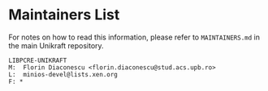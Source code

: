 Maintainers List
================

For notes on how to read this information, please refer to `MAINTAINERS.md` in
the main Unikraft repository.

	LIBPCRE-UNIKRAFT
	M:	Florin Diaconescu <florin.diaconescu@stud.acs.upb.ro>
	L:	minios-devel@lists.xen.org
	F: *
